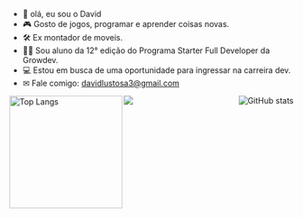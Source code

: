 
- 👋 olá, eu sou o David
- 🎮 Gosto de jogos, programar e aprender coisas novas.
- 🛠  Ex montador de moveis.
- 👨‍🎓  Sou aluno da 12° edição do Programa Starter Full Developer da Growdev.  
- 💻 Estou em busca de uma oportunidade para ingressar na carreira dev.
- ✉ Fale comigo: davidlustosa3@gmail.com


<img align="center" src="https://github-readme-activity-graph.vercel.app/graph?username=David-Chavier&bg_color=00000000&hide_border=true&show_icons=true&custom_title=Grafico%20de%20Contribuicao" />


<img align="left" height="200px" src="https://github-readme-stats.vercel.app/api/top-langs/?username=David-Chavier&layout=donut&bg_color=00000000&hide_border=true" alt="Top Langs" />


  <img align="right" src="https://github-readme-stats.vercel.app/api?username=David-Chavier&show_icons=true&bg_color=00000000&hide_border=true" alt="GitHub stats">





